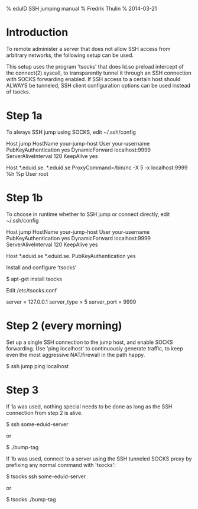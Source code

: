 % eduID SSH jumping manual
% Fredrik Thulin
% 2014-03-21

Introduction
============

To remote administer a server that does not allow SSH access from arbitrary networks, the following setup can be used.

This setup uses the program 'tsocks' that does ld.so preload intercept of the connect(2) syscall, to transparently
tunnel it through an SSH connection with SOCKS forwarding enabled. If SSH access to a certain host should ALWAYS
be tunneled, SSH client configuration options can be used instead of tsocks.

Step 1a
=======

To always SSH jump using SOCKS, edit ~/.ssh/config

  Host jump
  HostName your-jump-host
  User your-username
  PubKeyAuthentication yes
  DynamicForward localhost:9999
  ServerAliveInterval 120
  KeepAlive yes

  Host *.eduid.se. *.eduid.se
  ProxyCommand=/bin/nc -X 5 -x localhost:9999 %h %p
  User root


Step 1b
=======

To choose in runtime whether to SSH jump or connect directly, edit ~/.ssh/config

  Host jump
  HostName your-jump-host
  User your-username
  PubKeyAuthentication yes
  DynamicForward localhost:9999
  ServerAliveInterval 120
  KeepAlive yes

  Host *.eduid.se *.eduid.se.
  PubKeyAuthentication yes

Install and configure 'tsocks'

  $ apt-get install tsocks

Edit /etc/tsocks.conf

  server = 127.0.0.1
  server_type = 5
  server_port = 9999


Step 2 (every morning)
======================

Set up a single SSH connection to the jump host, and enable SOCKS forwarding. Use 'ping localhost' to
continuously generate traffic, to keep even the most aggressive NAT/firewall in the path happy.

  $ ssh jump ping localhost


Step 3
======

If 1a was used, nothing special needs to be done as long as the SSH connection from step 2 is alive.

  $ ssh some-eduid-server

or

  $ ./bump-tag

If 1b was used, connect to a server using the SSH tunneled SOCKS proxy by prefixing any normal command with 'tsocks':

  $ tsocks ssh some-eduid-server

or

  $ tsocks ./bump-tag
